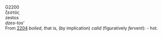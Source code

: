 <body>
  <p>G2200<br>  ζεστός  <br> zestos  <br><i>dzes-tos‘ </i><br>From <a href="g2204.htm">2204</a>  <i>boiled</i>, that is, (by implication) <i>calid</i> (figuratively <i>fervent</i>): - hot.<br></p>
 </body>